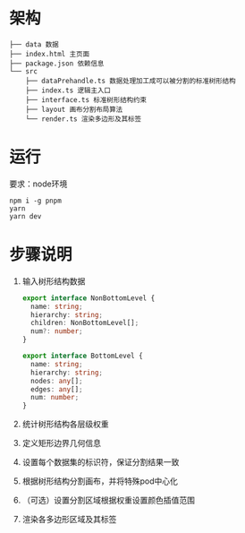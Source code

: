 # 架构

```
├── data 数据
├── index.html 主页面
├── package.json 依赖信息
└── src
    ├── dataPrehandle.ts 数据处理加工成可以被分割的标准树形结构
    ├── index.ts 逻辑主入口
    ├── interface.ts 标准树形结构约束
    ├── layout 画布分割布局算法
    └── render.ts 渲染多边形及其标签
```

# 运行

要求：node环境

```
npm i -g pnpm
yarn
yarn dev
```

# 步骤说明

1. 输入树形结构数据

   ```typescript
   export interface NonBottomLevel {
     name: string;
     hierarchy: string;
     children: NonBottomLevel[];
     num?: number;
   }
   
   export interface BottomLevel {
     name: string;
     hierarchy: string;
     nodes: any[];
     edges: any[];
     num: number;
   }
   ```

2. 统计树形结构各层级权重

3. 定义矩形边界几何信息

4. 设置每个数据集的标识符，保证分割结果一致

5. 根据树形结构分割画布，并将特殊pod中心化

6. （可选）设置分割区域根据权重设置颜色插值范围

7. 渲染各多边形区域及其标签